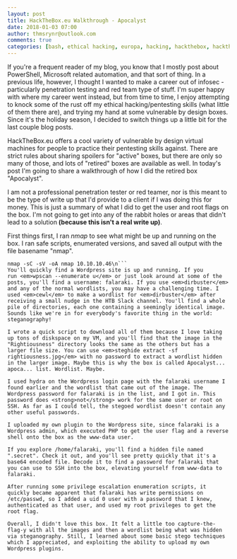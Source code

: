 ```yaml
---
layout: post
title: HackTheBox.eu Walkthrough - Apocalyst
date: 2018-01-03 07:00
author: thmsrynr@outlook.com
comments: true
categories: [bash, ethical hacking, europa, hacking, hackthebox, hackthebox, hackthebox.eu, htb, linux, penetration testing, pentesting, red team, security, something different, something different]
---
```

If you're a frequent reader of my blog, you know that I mostly post about PowerShell, Microsoft related automation, and that sort of thing. In a previous life, however, I thought I wanted to make a career out of infosec - particularly penetration testing and red team type of stuff. I'm super happy with where my career went instead, but from time to time, I enjoy attempting to knock some of the rust off my ethical hacking/pentesting skills (what little of them there are), and trying my hand at some vulnerable by design boxes. Since it's the holiday season, I decided to switch things up a little bit for the last couple blog posts.

HackTheBox.eu offers a cool variety of vulnerable by design virtual machines for people to practice their pentesting skills against. There are strict rules about sharing spoilers for "active" boxes, but there are only so many of those, and lots of "retired" boxes are available as well. In today's post I'm going to share a walkthrough of how I did the retired box "Apocalyst".

<!--more-->

I am not a professional penetration tester or red teamer, nor is this meant to be the type of write up that I'd provide to a client if I was doing this for money. This is just a summary of what I did to get the user and root flags on the box. I'm not going to get into any of the rabbit holes or areas that didn't lead to a solution<strong> (because this isn't a real write up)</strong>.

First things first, I ran <em>nmap</em> to see what might be up and running on the box. I ran safe scripts, enumerated versions, and saved all output with the file basename "nmap".
```
nmap -sC -sV -oA nmap 10.10.10.46\n```
You'll quickly find a Wordpress site is up and running. If you run <em>wpscan --enumerate u</em> or just look around at some of the posts, you'll find a username: falaraki. If you use <em>dirbuster</em> and any of the normal wordlists, you may have a challenging time. I used <em>cewl</em> to make a wordlist for <em>dirbuster</em> after receiving a small nudge in the HTB Slack channel. You'll find a whole pile of directories, each one containing a seemingly identical image. Sounds like we're in for everybody's favorite thing in the world: steganography!

I wrote a quick script to download all of them because I love taking up tons of diskspace on my VM, and you'll find that the image in the "Rightiousness" directory looks the same as the others but has a larger file size. You can use <em>steghide extract -sf rightiousness.jpg</em> with no password to extract a wordlist hidden in the larger image. Maybe this is why the box is called Apocalyst... apoca... list. Wordlist. Maybe.

I used hydra on the Wordpress login page with the falaraki username I found earlier and the wordlist that came out of the image. The Wordpress password for falaraki is in the list, and I got in. This password does <strong>not</strong> work for the same user or root on SSH. As far as I could tell, the stegoed wordlist doesn't contain any other useful passwords.

I uploaded my own plugin to the Wordpress site, since falaraki is a Wordpress admin, which executed PHP to get the user flag and a reverse shell onto the box as the www-data user.

If you explore /home/falaraki, you'll find a hidden file named ".secret". Check it out, and you'll see pretty quickly that it's a base64 encoded file. Decode it to find a password for falaraki that you can use to SSH into the box, elevating yourself from www-data to falaraki.

After running some privilege escalation enumeration scripts, it quickly became apparent that falaraki has write permissions on /etc/passwd, so I added a uid 0 user with a password that I knew, authenticated as that user, and used my root privileges to get the root flag.

Overall, I didn't love this box. It felt a little too capture-the-flag-y with all the images and then a wordlist being what was hidden via steganography. Still, I learned about some basic stego techniques which I appreciated, and exploiting the ability to upload my own Wordpress plugins.
